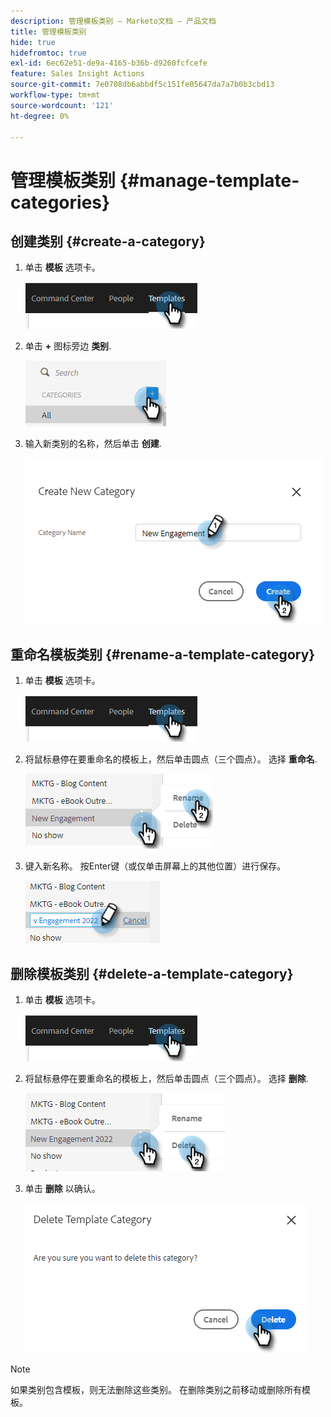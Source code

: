 ```yaml
---
description: 管理模板类别 — Marketo文档 — 产品文档
title: 管理模板类别
hide: true
hidefromtoc: true
exl-id: 6ec62e51-de9a-4165-b36b-d9260fcfcefe
feature: Sales Insight Actions
source-git-commit: 7e0708db6abbdf5c151fe05647da7a7b0b3cbd13
workflow-type: tm+mt
source-wordcount: '121'
ht-degree: 0%

---
```


# 管理模板类别 {#manage-template-categories}

## 创建类别 {#create-a-category}

1. 单击 **模板** 选项卡。

   ![](assets/manage-template-categories-1.png)

1. 单击 **+** 图标旁边 **类别**.

   ![](assets/manage-template-categories-2.png)

1. 输入新类别的名称，然后单击 **创建**.

   ![](assets/manage-template-categories-3.png)

## 重命名模板类别 {#rename-a-template-category}

1. 单击 **模板** 选项卡。

   ![](assets/manage-template-categories-4.png)

1. 将鼠标悬停在要重命名的模板上，然后单击圆点（三个圆点）。 选择 **重命名**.

   ![](assets/manage-template-categories-5.png)

1. 键入新名称。 按Enter键（或仅单击屏幕上的其他位置）进行保存。

   ![](assets/manage-template-categories-6.png)

## 删除模板类别 {#delete-a-template-category}

1. 单击 **模板** 选项卡。

   ![](assets/manage-template-categories-7.png)

1. 将鼠标悬停在要重命名的模板上，然后单击圆点（三个圆点）。 选择 **删除**.

   ![](assets/manage-template-categories-8.png)

1. 单击 **删除** 以确认。

   ![](assets/manage-template-categories-9.png)

>[!NOTE]
>
>如果类别包含模板，则无法删除这些类别。 在删除类别之前移动或删除所有模板。
